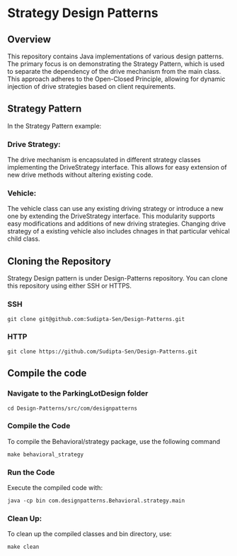 # Strategy Design Patterns

## Overview
This repository contains Java implementations of various design patterns. The primary focus is on demonstrating the Strategy Pattern, which is used to separate the dependency of the drive mechanism from the main class. This approach adheres to the Open-Closed Principle, allowing for dynamic injection of drive strategies based on client requirements.

## Strategy Pattern
In the Strategy Pattern example:

### Drive Strategy: 
The drive mechanism is encapsulated in different strategy classes implementing the DriveStrategy interface. This allows for easy extension of new drive methods without altering existing code.

### Vehicle:
The vehicle class can use any existing driving strategy or introduce a new one by extending the DriveStrategy interface. This modularity supports easy modifications and additions of new driving strategies. Changing drive strategy of a existing vehicle also includes chnages in that particular vehical child class.

## Cloning the Repository
Strategy Design pattern is under Design-Patterns repository. You can clone this repository using either SSH or HTTPS.

### SSH
`git clone git@github.com:Sudipta-Sen/Design-Patterns.git`

### HTTP
`git clone https://github.com/Sudipta-Sen/Design-Patterns.git`

## Compile the code

### Navigate to the ParkingLotDesign folder
`cd Design-Patterns/src/com/designpatterns`

### Compile the Code
To compile the Behavioral/strategy package, use the following command

`make behavioral_strategy`

### Run the Code
Execute the compiled code with:

`java -cp bin com.designpatterns.Behavioral.strategy.main`

### Clean Up: 
To clean up the compiled classes and bin directory, use:

`make clean`